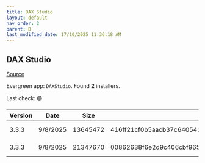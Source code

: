 ```yaml
---
title: DAX Studio
layout: default
nav_order: 2
parent: D
last_modified_date: 17/10/2025 11:36:18 AM
---
```


## DAX Studio

[Source](https://github.com/DaxStudio/DaxStudio)

Evergreen app: `DAXStudio`. Found **2** installers.

Last check: 🟢

| Version | Date     | Size     | Sha256                                                           | Architecture | InstallerType | Type | URI                                                                                                                                                                                          |
| ------- | -------- | -------- | ---------------------------------------------------------------- | ------------ | ------------- | ---- | -------------------------------------------------------------------------------------------------------------------------------------------------------------------------------------------- |
| 3.3.3   | 9/8/2025 | 13645472 | 416ff21cf0b5aacb37c64054137fc009a3bd404b81ff4ca941be455f8643fcd4 | x86          | Default       | exe  | [https://github.com/DaxStudio/DaxStudio/releases/download/v3.3.3/DaxStudio_3_3_3_setup.exe](https://github.com/DaxStudio/DaxStudio/releases/download/v3.3.3/DaxStudio_3_3_3_setup.exe)       |
| 3.3.3   | 9/8/2025 | 21347670 | 00862638f6e2d9c406cbf965f4ba496884e69694fd96835d9cddbe22c23e1c48 | x86          | Portable      | zip  | [https://github.com/DaxStudio/DaxStudio/releases/download/v3.3.3/DaxStudio_3_3_3_portable.zip](https://github.com/DaxStudio/DaxStudio/releases/download/v3.3.3/DaxStudio_3_3_3_portable.zip) |
